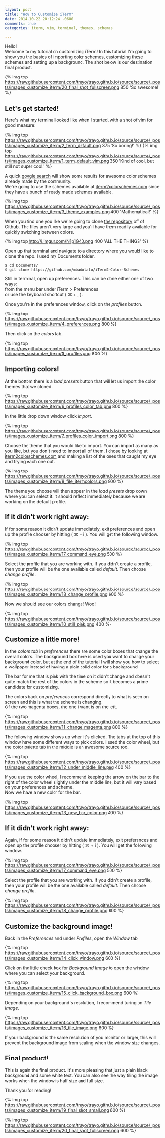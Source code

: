 ```yaml
---
layout: post
title: "How to Customize iTerm"
date: 2014-10-22 20:12:24 -0600
comments: true
categories: iterm, vim, terminal, themes, schemes

---
```


Hello!  
Welcome to my tutorial on customizing iTerm!
In this tutorial I'm going to show you the basics of importing color schemes,
customizing those schemes and setting up a background. The shot below is our
destination final product.

{% img top https://raw.githubusercontent.com/trayo/trayo.github.io/source/source/_posts/images_customize_iterm/20_final_shot_fullscreen.png 850 'So awesome!' %}



## Let's get started!

Here's what my terminal looked like when I started, with a shot of vim for good measure:

{% img top https://raw.githubusercontent.com/trayo/trayo.github.io/source/source/_posts/images_customize_iterm/2_term_default.png 375 'So boring!' %}
{% img top https://raw.githubusercontent.com/trayo/trayo.github.io/source/source/_posts/images_customize_iterm/1_term_default_vim.png 350 'Kind of cool, but still not super cool.' %}


A quick [google search](http://goo.gl/Y1A32Q) will show some
results for awesome color schemes already made by the community.  
We're going to use the schemes available at [iterm2colorschemes.com](http://iterm2colorschemes.com/)
since they have a bunch of ready made schemes available.


{% img top https://raw.githubusercontent.com/trayo/trayo.github.io/source/source/_posts/images_customize_iterm/3_theme_examples.png 400 'Mathematical!' %}


When you find one you like we're going to clone
[the repository](https://github.com/mbadolato/iTerm2-Color-Schemes) off of Github. The files
aren't very large and you'll have them readily available for quickly switching between colors.


{% img top http://i.imgur.com/N1p1G40.png 400 'ALL THE THINGS' %}


Open up that terminal and navigate to a directory where you would like to clone the repo.
I used my Documents folder.


```
$ cd Documents/  
$ git clone https://github.com/mbadolato/iTerm2-Color-Schemes  
```


Still in terminal, open up preferences. This can be done either one of two ways:  
from the menu bar under iTerm > Preferences  
or use the keyboard shortcut ( ⌘ + , ) .


Once you're in the preferences window, click on the *profiles* button.


{% img top https://raw.githubusercontent.com/trayo/trayo.github.io/source/source/_posts/images_customize_iterm/4_preferences.png 800 %}


Then click on the *colors* tab.


{% img top https://raw.githubusercontent.com/trayo/trayo.github.io/source/source/_posts/images_customize_iterm/5_profiles.png 800 %}


## Importing colors!


At the bottom there is a *load presets* button that will let us import the color themes
that we cloned.


{% img top https://raw.githubusercontent.com/trayo/trayo.github.io/source/source/_posts/images_customize_iterm/6_profiles_color_tab.png 800 %}


In the little drop down window click *import*.


{% img top https://raw.githubusercontent.com/trayo/trayo.github.io/source/source/_posts/images_customize_iterm/7_profiles_color_import.png 800 %}


Choose the theme that you would like to import. You can import as
many as you like, but you don't need to import all of them. I chose by looking at
[iterm2colorschemes.com](http://iterm2colorschemes.com/) and making a list of the
ones that caught my eye and trying each one out.


{% img top https://raw.githubusercontent.com/trayo/trayo.github.io/source/source/_posts/images_customize_iterm/8_file_itermcolors.png 800 %}


The theme you choose will then appear in the *load presets* drop down where you can select it.
It should reflect immediately because we are working on the default profile.


## If it didn't work right away:


If for some reason it didn't update immediately, exit preferences and open up the profile
chooser by hitting ( ⌘ + i ). You will get the following window.  


{% img top https://raw.githubusercontent.com/trayo/trayo.github.io/source/source/_posts/images_customize_iterm/17_command_eye.png 500 %}


Select the profile that you are working with. If you didn't create a profile, then your
profile will be the one available called *default*. Then choose *change profile*.


{% img top https://raw.githubusercontent.com/trayo/trayo.github.io/source/source/_posts/images_customize_iterm/18_change_profile.png 600 %}


Now we should see our colors change! Woo!


{% img top https://raw.githubusercontent.com/trayo/trayo.github.io/source/source/_posts/images_customize_iterm/10_still_pink.png 400 %}


## Customize a little more!


In the *colors tab* in *preferences* there are some color boxes that change the overall
colors. The background box here is used you want to change your background color, but at the end of the tutorial I
will show you how to select a wallpaper instead of having a plain solid color for a background.  


The bar for me that is pink with the time on it didn't change and doesn't quite match the rest
of the colors in the scheme so it becomes a prime candidate for customizing.


The colors back on *preferences* correspond directly to what is seen on screen and this is what
the scheme is changing.  
Of the two magenta boxes, the one I want is on the left.


{% img top https://raw.githubusercontent.com/trayo/trayo.github.io/source/source/_posts/images_customize_iterm/11_change_magenta.png 800 %}


The following window shows up when it's clicked. The tabs at the top of this window have some
different ways to pick colors. I used the color wheel, but the color palette tab in the middle
is an awesome source too.  


{% img top https://raw.githubusercontent.com/trayo/trayo.github.io/source/source/_posts/images_customize_iterm/12_under_middle_line.png 400 %}


If you use the color wheel, I recommend keeping the arrow on the bar to the right of the color
wheel slightly under the middle line, but it will vary based on your preferences and scheme.  
Now we have a new color for the bar.


{% img top https://raw.githubusercontent.com/trayo/trayo.github.io/source/source/_posts/images_customize_iterm/13_new_bar_color.png 400 %}


## If it didn't work right away:


Again, if for some reason it didn't update immediately, exit preferences and open up the profile
chooser by hitting ( ⌘ + i ). You will get the following window.  


{% img top https://raw.githubusercontent.com/trayo/trayo.github.io/source/source/_posts/images_customize_iterm/17_command_eye.png 500 %}


Select the profile that you are working with. If you didn't create a profile, then your
profile will be the one available called *default*. Then choose *change profile*.


{% img top https://raw.githubusercontent.com/trayo/trayo.github.io/source/source/_posts/images_customize_iterm/18_change_profile.png 600 %}


## Customize the background image!


Back in the *Preferences* and under *Profiles*, open the *Window* tab.


{% img top https://raw.githubusercontent.com/trayo/trayo.github.io/source/source/_posts/images_customize_iterm/14_click_window.png 600 %}


Click on the little check box for *Background Image* to open the window where you can select your background.


{% img top https://raw.githubusercontent.com/trayo/trayo.github.io/source/source/_posts/images_customize_iterm/15_click_background_box.png 600 %}


Depending on your background's resolution, I recommend turing on *Tile Image*.


{% img top https://raw.githubusercontent.com/trayo/trayo.github.io/source/source/_posts/images_customize_iterm/16_tile_image.png 600 %}


If your background is the same resolution of you monitor or larger, this will prevent the background image from scaling when the window size changes.


## Final product!


This is again the final product. It's more pleasing that just a plain black background and some white text.
You can also see the way tiling the image works when the window is half size and full size.  


Thank you for reading!


{% img top https://raw.githubusercontent.com/trayo/trayo.github.io/source/source/_posts/images_customize_iterm/19_final_shot_small.png 600 %}


{% img top https://raw.githubusercontent.com/trayo/trayo.github.io/source/source/_posts/images_customize_iterm/20_final_shot_fullscreen.png 600 %}
